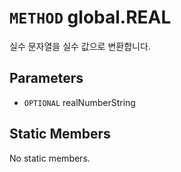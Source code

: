 # `METHOD` global.REAL
실수 문자열을 실수 값으로 변환합니다.

## Parameters
* `OPTIONAL` realNumberString 

## Static Members
No static members.
